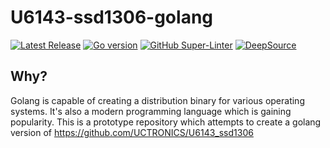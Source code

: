 # U6143-ssd1306-golang

[![Latest Release](https://img.shields.io/github/v/release/johncosta/U6143-ssd1306-golang)](https://github.com/johncosta/U6143-ssd1306-golang/releases)
[![Go version](https://img.shields.io/github/go-mod/go-version/johncosta/U6143-ssd1306-golang?filename=go.mod)](https://go.dev/)
[![GitHub Super-Linter](https://github.com/johncosta/U6143-ssd1306-golang/actions/workflows/linter.yml/badge.svg)](https://github.com/marketplace/actions/super-linter)
[![DeepSource](https://app.deepsource.com/gh/johncosta/U6143-ssd1306-golang.svg/?label=active+issues&show_trend=true&token=sw2v0bHxpjsDlwFjRRdKHIeC)](https://app.deepsource.com/gh/johncosta/U6143-ssd1306-golang/?ref=repository-badge)

## Why?
Golang is capable of creating a distribution binary for various operating systems.  It's also a modern programming
language which is gaining popularity. This is a prototype repository which attempts to create a golang version
of <https://github.com/UCTRONICS/U6143_ssd1306>
